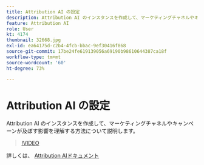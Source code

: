 ```yaml
---
title: Attribution AI の設定
description: Attribution AI のインスタンスを作成して、マーケティングチャネルやキャンペーンが及ぼす影響を理解する方法について説明します。
feature: Attribution AI
role: User
kt: 4174
thumbnail: 32668.jpg
exl-id: ea64175d-c2b4-4fcb-bbac-9ef30416f868
source-git-commit: 17be24fe619139056a69190b98610644387ca18f
workflow-type: tm+mt
source-wordcount: '60'
ht-degree: 73%

---
```


# Attribution AI の設定

Attribution AI のインスタンスを作成して、マーケティングチャネルやキャンペーンが及ぼす影響を理解する方法について説明します。

>[!VIDEO](https://video.tv.adobe.com/v/32668?quality=12&learn=on)

詳しくは、 [Attribution AIドキュメント](https://experienceleague.adobe.com/docs/experience-platform/intelligent-services/attribution-ai/overview.html)
